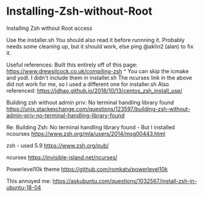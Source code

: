 # Installing-Zsh-without-Root
Installing Zsh without Root access

Use the installer.sh
You should also read it before runnning it.
Probably needs some cleaning up, but it should work, else ping @aklin2 (alan) to fix it.

Useful references:
Built this entirely off of this page:
https://www.drewsilcock.co.uk/compiling-zsh
^ You can skip the icmake and yodl. I didn't include them in installer.sh
The ncurses link in the above did not work for me, so I used a different one for installer.sh
Also referenced:
https://jdhao.github.io/2018/10/13/centos_zsh_install_use/


Building zsh without admin priv: No terminal handling library found
https://unix.stackexchange.com/questions/123597/building-zsh-without-admin-priv-no-terminal-handling-library-found

Re: Building Zsh: No terminal handling library found - But I installed ncourses
https://www.zsh.org/mla/users/2014/msg00443.html

zsh - used 5.9
https://www.zsh.org/pub/

ncurses
https://invisible-island.net/ncurses/

Powerlevel10k theme
https://github.com/romkatv/powerlevel10k

This annoyed me:
https://askubuntu.com/questions/1032567/install-zsh-in-ubuntu-18-04

